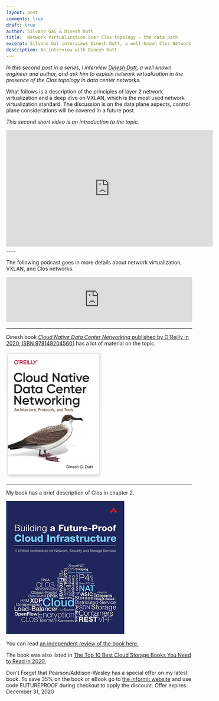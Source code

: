 ```yaml
---
layout: post
comments: true
draft: true
author: Silvano Gai & Dinesh Dutt
title:  Network Virtualization over Clos topology - the data path
excerpt: Silvano Gai interviews Dinesh Dutt, a well-known Clos Network expert.
description: An interview with Dinesh Dutt
---
```


*In this second post in a series, I interview [Dinesh Dutt](https://www.linkedin.com/in/ddutt/), a well known engineer and author, and ask him to explain network virtualization in the presence of the Clos topology in data center networks.*

What follows is a description of the principles of layer 2 network virtualization and a deep dive on VXLAN, which is the most used network virtualization standard. The discussion is on the data plane aspects, control plane considerations will be covered in a future post.

*This second short video is an introduction to the topic.*

<iframe width="560" height="315" src="https://www.youtube.com/embed/7-qYILgg5js" frameborder="0" allow="accelerometer; autoplay; encrypted-media; gyroscope; picture-in-picture" allowfullscreen></iframe>
----

The following podcast goes in more details about network virtualization, VXLAN, and Clos networks.

<iframe title="Network Virtualization and Clos topology" style="border: none;" scrolling="no" data-name="pb-iframe-player" src="https://www.podbean.com/media/player/5fhyk-dfcd3a?from=yiiadmin&download=1&version=1&skin=1&btn-skin=107&auto=0&share=1&fonts=Helvetica&download=1&rtl=0&pbad=1" width="100%" height="122"></iframe>

---

Dinesh book [*Cloud Native Data Center Networking* published by O'Reilly in 2020, ISBN 9781492045601](https://www.oreilly.com/library/view/cloud-native-data/9781492045595/) has a lot of material on the topic.

![Dinesh Book Cover](/assets/images/cloud-native-data-center-networking.png)

----

My book has a brief description of Clos in chapter 2.

![Book Cover](/assets/images/book-cover.jpg)


You can read [an independent review of the book here.](https://www.linkedin.com/posts/activity-6642125779486539776-FJAj/)

The book was also listed in [The Top 10 Best Cloud Storage Books You Need to Read in 2020.](https://solutionsreview.com/data-storage/the-top-10-best-cloud-storage-books-you-need-to-read-in-2020/)

Don't Forget that Pearson/Addison-Wesley has a special offer on my latest book. To save 35% on the book or eBook go to [the informit website](https://www.informit.com/store/building-a-future-proof-cloud-infrastructure-a-unified-9780136624097?utm_source=pensando&utm_medium=website&utm_campaign=bookad) and use code FUTUREPROOF during checkout to apply the discount. Offer expires December 31, 2020
